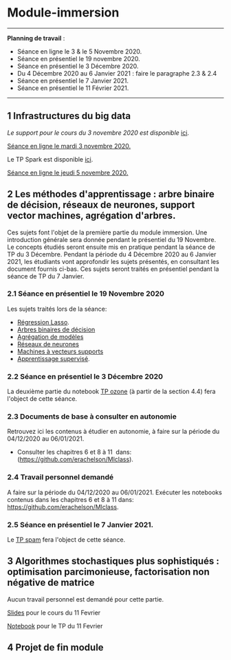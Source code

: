 # Module-immersion

_____
**Planning de travail** :

- Séance en ligne le 3 & le 5 Novembre 2020.
- Séance en présentiel le 19 novembre 2020.
- Séance en présentiel le 3 Décembre 2020.
- Du 4 Décembre 2020 au 6 Janvier 2021 : faire le paragraphe 2.3 & 2.4
- Séance en présentiel le 7 Janvier 2021.
- Séance en présentiel le 11 Février 2021.
______

## 1 Infrastructures du big data

*Le support pour le cours du 3 novembre 2020 est disponible* [ici](http://sd-127206.dedibox.fr/hagimont/resources-N7/certificat/certif-bigdata-py.pdf).

<ins> Séance en ligne le mardi 3 novembre 2020. </ins>

Le TP Spark est disponible [ici](http://sd-127206.dedibox.fr/hagimont/resources-N7/certificat/certificat.html). 

<ins> Séance en ligne le jeudi 5 novembre 2020. </ins>


## 2  Les méthodes d'apprentissage : arbre binaire de décision, réseaux de neurones, support vector machines, agrégation d'arbres.
Ces sujets font l'objet de la première partie du module immersion. Une introduction générale sera donnée pendant le présentiel du 19 Novembre. Le concepts étudiés seront ensuite mis en pratique pendant la séance de TP du 3 Décembre. Pendant la période du 4 Décembre 2020 au 6 Janvier 2021, les étudiants vont approfondir les sujets présentés, en consultant les document fournis ci-bas. Ces sujets seront traités en présentiel pendant la séance de TP du 7 Janvier.    

### 2.1 Séance en présentiel le 19 Novembre 2020
Les sujets traités lors de la séance:
- [Régression Lasso](https://github.com/Certificat-sciences-des-donnees-bigdata/Module-immersion/blob/master/Documents/CoursRegLasso.pdf).
- [Arbres binaires de décision](http://wikistat.fr/pdf/st-m-app-cart.pdf)
- [Agrégation de modèles](http://wikistat.fr/pdf/st-m-app-agreg.pdf) 
- [Réseaux de neurones](http://wikistat.fr/pdf/st-m-app-rn.pdf) 
- [Machines à vecteurs supports](http://wikistat.fr/pdf/st-m-app-svm.pdf) 
- [Apprentissage supervisé](https://github.com/Certificat-sciences-des-donnees-bigdata/Module-immersion/blob/master/Documents/apprentissageSupervise.pdf). 

### 2.2 Séance en présentiel le 3 Décembre 2020

La deuxième partie du notebook [TP ozone](https://github.com/Certificat-sciences-des-donnees-bigdata/Module-sensibilisation/blob/master/Calepins/CSdD-Pic-Ozone-Python.ipynb) (à partir de la section 4.4) fera l'object de cette séance. 

### 2.3 Documents de base à consulter en autonomie
Retrouvez ici les contenus à étudier en autonomie, à faire sur la période du 04/12/2020 au 06/01/2021.
- Consulter les chapitres 6 et 8 à 11  dans: (https://github.com/erachelson/Mlclass).

### 2.4 Travail personnel demandé 
A faire sur la période du 04/12/2020 au 06/01/2021.
Exécuter les notebooks contenus dans les chapitres 6 et 8 à 11 dans: https://github.com/erachelson/Mlclass. 

### 2.5 Séance en présentiel le 7 Janvier 2021.
Le [TP spam](https://github.com/wikistat/Apprentissage/tree/master/Spam) fera l'object de cette séance.


## 3 Algorithmes stochastiques plus sophistiqués : optimisation parcimonieuse, factorisation non négative de matrice

Aucun travail personnel est demandé pour cette partie. 

[Slides](https://github.com/Certificat-sciences-des-donnees-bigdata/Module-immersion/blob/master/Documents/opti.pdf) pour le cours du 11 Fevrier

[Notebook](https://github.com/Certificat-sciences-des-donnees-bigdata/Module-immersion/blob/master/Documents/tp_7fevrier.ipynb) pour le TP du 11 Fevrier

## 4 Projet de fin module
